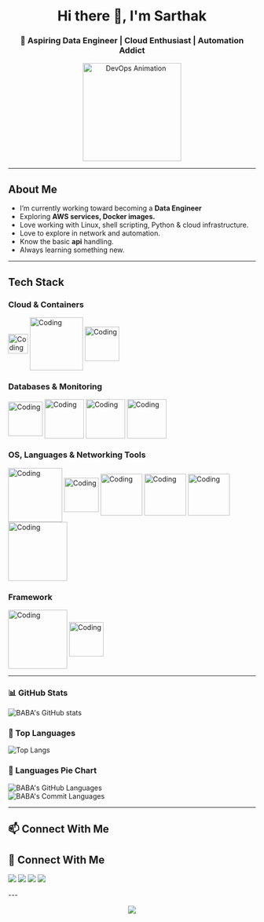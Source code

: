 <!-- README.md -->

<h1 align="center">Hi there 👋, I'm Sarthak </h1>
<h3 align="center">🚀 Aspiring Data Engineer | Cloud Enthusiast | Automation Addict</h3>

<p align="center">
  <img src="https://media.giphy.com/media/qgQUggAC3Pfv687qPC/giphy.gif" width="200" alt="DevOps Animation" />
</p>

---

##  About Me

-  I’m currently working toward becoming a **Data Engineer**
-  Exploring **AWS services, Docker images.**
-  Love working with Linux, shell scripting, Python & cloud infrastructure.
-  Love to explore in network and automation.
-  Know the basic **api** handling.
-  Always learning something new.

---

## Tech Stack

### Cloud & Containers
<p>
  <img align="middle" alt="Coding" width="40" src="https://logos-world.net/wp-content/uploads/2021/08/Amazon-Web-Services-AWS-Logo.png"/>
  <img align="middle" alt="Coding" width="108" src="https://miro.medium.com/v2/resize:fit:1400/0*m9JK79JYY6vlpxLz.gif"/>
    <img align="middle" alt="Coding" width="70" src="https://cdn4.iconfinder.com/data/icons/logos-and-brands/512/97_Docker_logo_logos-512.png"/>
</p>

### Databases & Monitoring  
<p>
  <img align="middle" alt="Coding" width="70" src="https://sc.filehippo.net/images/t_app-icon-l/p/917c77e8-96d1-11e6-8453-00163ed833e7/4171024085/mysql-com-logo"/>
  <img align="middle" alt="Coding" width="80" src="https://images.icon-icons.com/2415/PNG/512/mongodb_original_wordmark_logo_icon_146425.png"/>
  <img align="middle" alt="Coding" width="80" src="https://sahilsehwag.wordpress.com/wp-content/uploads/2017/10/mongopython.png"/>
  <img align="middle" alt="Coding" width="80" src="https://encrypted-tbn0.gstatic.com/images?q=tbn:ANd9GcQVaIpb01yBnDIIAUaHDdx89G0rhmZ9WRALdg&s"/>
</p>

###  OS, Languages & Networking Tools
<p>
  <img align="middle" alt="Coding" width="110" src="https://cdn.hashnode.com/res/hashnode/image/upload/v1681322678953/e53254bd-abb3-4ec3-8ca0-b35f01e9026f.gif"/>
  <img align="middle" alt="Coding" width="70" src="https://upload.wikimedia.org/wikipedia/commons/thumb/4/4b/Bash_Logo_Colored.svg/1024px-Bash_Logo_Colored.svg.png"/>
  <img align="middle" alt="Coding" width="85" src="https://i0.wp.com/junilearning.com/wp-content/uploads/2020/06/python-programming-language.webp?fit=800%2C800&ssl=1"/>
  <img align="middle" alt="Coding" width="85" src="https://www.citypng.com/public/uploads/preview/hd-java-logo-transparent-background-701751694771845zainlxmlfo.png"/>
  <img align="middle" alt="Coding" width="85" src="https://png.pngtree.com/png-clipart/20190630/original/pngtree-yaml-file-document-icon-png-image_4177017.jpg"/>
  <img align="middle" alt="Coding" width="120" src="https://voiptrainers.com/wp-content/uploads/2024/09/Wireshark.webp"/>
</p>

###  Framework
<p>
  <img align="middle" alt="Coding" width="120" src="https://img.shields.io/badge/HTML-E34F26?style=for-the-badge&logo=html5&logoColor=white"/>
  <img align="middle" alt="Coding" width="70" src="https://avatars.githubusercontent.com/u/156354296?s=280&v=4"/>
</p>

---
### 📊 GitHub Stats  
![BABA's GitHub stats](https://github-readme-stats.vercel.app/api?username=Delta-Ghosh&show_icons=true&theme=tokyonight)

### 📂 Top Languages  
![Top Langs](https://github-readme-stats.vercel.app/api/top-langs/?username=Delta-Ghosh&layout=compact&langs_count=10&theme=tokyonight)

### 🥧 Languages Pie Chart  
![BABA's GitHub Languages](https://github-profile-summary-cards.vercel.app/api/cards/repos-per-language?username=Delta-Ghosh&theme=tokyonight)  
![BABA's Commit Languages](https://github-profile-summary-cards.vercel.app/api/cards/most-commit-language?username=Delta-Ghosh&theme=tokyonight)

---

## 📫 Connect With Me

## 🔗 Connect With Me

<p>
  <a href="mailto:ghoshsarthak525@gmail.com"><img src="https://img.shields.io/badge/Gmail-D14836?style=for-the-badge&logo=gmail&logoColor=white"/></a>
  <a href="https://www.linkedin.com/in/sarthak-ghosh-549136291/"><img src="https://img.shields.io/badge/LinkedIn-0077B5?style=for-the-badge&logo=linkedin&logoColor=white"/></a>
  <a href="https://www.instagram.com/who.is_sarthak/"><img src="https://img.shields.io/badge/Instagram-E4405F?style=for-the-badge&logo=instagram&logoColor=white"/></a>
  <a href="https://www.facebook.com/profile.php?id=61555621666269"><img src="https://img.shields.io/badge/Facebook-1877F2?style=for-the-badge&logo=facebook&logoColor=white"/></a>
</p>
---

<p align="center">
  <img src="https://capsule-render.vercel.app/api?type=waving&color=gradient&height=100&section=footer"/>
</p>

